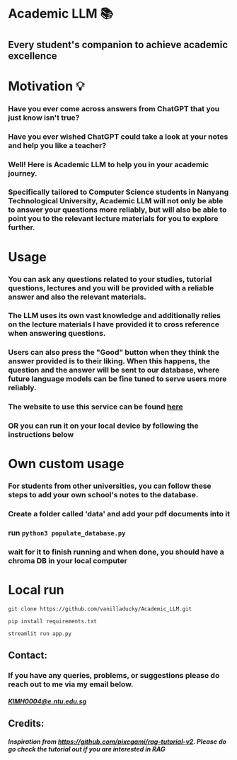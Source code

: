 # **Academic LLM** 📚
## Every student's companion to achieve academic excellence

# Motivation 💡

### Have you ever come across answers from ChatGPT that you just know isn't true? 
### Have you ever wished ChatGPT could take a look at your notes and help you like a teacher?
### Well! Here is **Academic LLM** to help you in your academic journey. 
### Specifically tailored to Computer Science students in Nanyang Technological University, Academic LLM will not only be able to answer your questions more reliably, but will also be able to point you to the relevant lecture materials for you to explore further. 

# Usage 

### You can ask any questions related to your studies, tutorial questions, lectures and you will be provided with a reliable answer and also the relevant materials.
### The LLM uses its own vast knowledge and additionally relies on the lecture materials I have provided it to cross reference when answering questions.
### Users can also press the "Good" button when they think the answer provided is to their liking. When this happens, the question and the answer will be sent to our database, where future language models can be fine tuned to serve users more reliably.
### The website to use this service can be found [here](http://13.211.4.184:8501/)
### **OR** you can run it on your local device by following the instructions below

# Own custom usage

### For students from other universities, you can follow these steps to add your own school's notes to the database. 
### Create a folder called 'data' and add your pdf documents into it 
### run `python3 populate_database.py`
### wait for it to finish running and when done, you should have a chroma DB in your local computer

# Local run

`git clone https://github.com/vanilladucky/Academic_LLM.git`

`pip install requirements.txt`

`streamlit run app.py`

## Contact:

### If you have any queries, problems, or suggestions please do reach out to me via my email below.
##### KIMH0004@e.ntu.edu.sg

## Credits:

##### Inspiration from https://github.com/pixegami/rag-tutorial-v2. Please do go check the tutorial out if you are interested in RAG